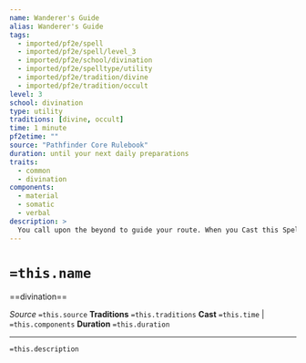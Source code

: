 ```yaml
---
name: Wanderer's Guide
alias: Wanderer's Guide
tags:
  - imported/pf2e/spell
  - imported/pf2e/spell/level_3
  - imported/pf2e/school/divination
  - imported/pf2e/spelltype/utility
  - imported/pf2e/tradition/divine
  - imported/pf2e/tradition/occult
level: 3
school: divination
type: utility
traditions: [divine, occult]
time: 1 minute
pf2etime: ""
source: "Pathfinder Core Rulebook"
duration: until your next daily preparations
traits:
  - common
  - divination
components:
  - material
  - somatic
  - verbal
description: >
  You call upon the beyond to guide your route. When you Cast this Spell, choose a destination; you receive an inspired route to that destination, allowing you and allies who travel overland with you to reduce the movement penalty from difficult terrain by half for the duration, as long as you don't deviate from the inspired route. This doesn't have any effect on movement during encounters. If you use this ability again before the duration is over, this effect ends and is replaced by that of the new route.
---
```

# `=this.name`
==divination==

*Source* `=this.source`
**Traditions** `=this.traditions`
**Cast** `=this.time` | `=this.components`
**Duration** `=this.duration`

***
`=this.description`
